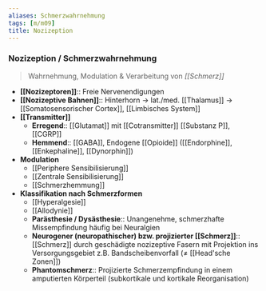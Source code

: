 ```yaml
---
aliases: Schmerzwahrnehmung
tags: [m/m09]
title: Nozizeption
---
```

### Nozizeption / Schmerzwahrnehmung
> Wahrnehmung, Modulation & Verarbeitung von *[[Schmerz]]*

- **[[Nozizeptoren]]**:: Freie Nervenendigungen
- **[[Nozizeptive Bahnen]]**:: Hinterhorn → lat./med. [[Thalamus]] → [[Somatosensorischer Cortex]], [[Limbisches System]]
-  **[[Transmitter]]**
	- **Erregend**:: [[Glutamat]] mit [[Cotransmitter]] [[Substanz P]], [[CGRP]]
	- **Hemmend**:: [[GABA]], Endogene [[Opioide]] ([[Endorphine]], [[Enkephaline]], [[Dynorphin]])
- **Modulation**
	- [[Periphere Sensibilisierung]]
	- [[Zentrale Sensibilisierung]]
	- [[Schmerzhemmung]]
- **Klassifikation nach Schmerzformen**
	- [[Hyperalgesie]]
	- [[Allodynie]]
	- **Parästhesie / Dysästhesie**:: Unangenehme, schmerzhafte Missempfindung häufig bei Neuralgien
	- **Neurogener (neuropathischer) bzw. projizierter [[Schmerz]]**:: [[Schmerz]] durch geschädigte nozizeptive Fasern mit Projektion ins Versorgungsgebiet z.B. Bandscheibenvorfall (≠ [[Head'sche Zonen]])
	- **Phantomschmerz**:: Projizierte Schmerzempfindung in einem amputierten Körperteil (subkortikale und kortikale Reorganisation)